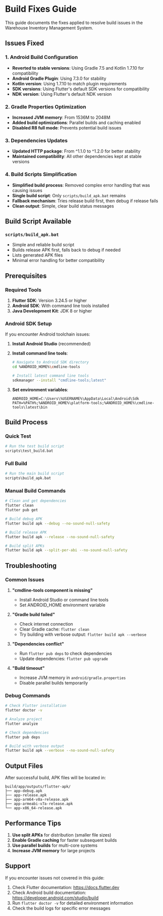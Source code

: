 # Build Fixes Guide

This guide documents the fixes applied to resolve build issues in the Warehouse Inventory Management System.

## Issues Fixed

### 1. Android Build Configuration
- **Reverted to stable versions**: Using Gradle 7.5 and Kotlin 1.7.10 for compatibility
- **Android Gradle Plugin**: Using 7.3.0 for stability
- **Kotlin version**: Using 1.7.10 to match plugin requirements
- **SDK versions**: Using Flutter's default SDK versions for compatibility
- **NDK version**: Using Flutter's default NDK version

### 2. Gradle Properties Optimization
- **Increased JVM memory**: From 1536M to 2048M
- **Added build optimizations**: Parallel builds and caching enabled
- **Disabled R8 full mode**: Prevents potential build issues

### 3. Dependencies Updates
- **Updated HTTP package**: From ^1.1.0 to ^1.2.0 for better stability
- **Maintained compatibility**: All other dependencies kept at stable versions

### 4. Build Scripts Simplification
- **Simplified build process**: Removed complex error handling that was causing issues
- **Single build script**: Only `scripts/build_apk.bat` remains
- **Fallback mechanism**: Tries release build first, then debug if release fails
- **Clean output**: Simple, clear build status messages

## Build Script Available

### `scripts/build_apk.bat`
- Simple and reliable build script
- Builds release APK first, falls back to debug if needed
- Lists generated APK files
- Minimal error handling for better compatibility

## Prerequisites

### Required Tools
1. **Flutter SDK**: Version 3.24.5 or higher
2. **Android SDK**: With command line tools installed
3. **Java Development Kit**: JDK 8 or higher

### Android SDK Setup
If you encounter Android toolchain issues:

1. **Install Android Studio** (recommended)
2. **Install command line tools**:
   ```bash
   # Navigate to Android SDK directory
   cd %ANDROID_HOME%\cmdline-tools
   
   # Install latest command line tools
   sdkmanager --install "cmdline-tools;latest"
   ```

3. **Set environment variables**:
   ```
   ANDROID_HOME=C:\Users\%USERNAME%\AppData\Local\Android\Sdk
   PATH=%PATH%;%ANDROID_HOME%\platform-tools;%ANDROID_HOME%\cmdline-tools\latest\bin
   ```

## Build Process

### Quick Test
```bash
# Run the test build script
scripts\test_build.bat
```

### Full Build
```bash
# Run the main build script
scripts\build_apk.bat
```

### Manual Build Commands
```bash
# Clean and get dependencies
flutter clean
flutter pub get

# Build debug APK
flutter build apk --debug --no-sound-null-safety

# Build release APK
flutter build apk --release --no-sound-null-safety

# Build split APKs
flutter build apk --split-per-abi --no-sound-null-safety
```

## Troubleshooting

### Common Issues

1. **"cmdline-tools component is missing"**
   - Install Android Studio or command line tools
   - Set ANDROID_HOME environment variable

2. **"Gradle build failed"**
   - Check internet connection
   - Clear Gradle cache: `flutter clean`
   - Try building with verbose output: `flutter build apk --verbose`

3. **"Dependencies conflict"**
   - Run `flutter pub deps` to check dependencies
   - Update dependencies: `flutter pub upgrade`

4. **"Build timeout"**
   - Increase JVM memory in `android/gradle.properties`
   - Disable parallel builds temporarily

### Debug Commands
```bash
# Check Flutter installation
flutter doctor -v

# Analyze project
flutter analyze

# Check dependencies
flutter pub deps

# Build with verbose output
flutter build apk --verbose --no-sound-null-safety
```

## Output Files

After successful build, APK files will be located in:
```
build/app/outputs/flutter-apk/
├── app-debug.apk
├── app-release.apk
├── app-arm64-v8a-release.apk
├── app-armeabi-v7a-release.apk
└── app-x86_64-release.apk
```

## Performance Tips

1. **Use split APKs** for distribution (smaller file sizes)
2. **Enable Gradle caching** for faster subsequent builds
3. **Use parallel builds** for multi-core systems
4. **Increase JVM memory** for large projects

## Support

If you encounter issues not covered in this guide:

1. Check Flutter documentation: https://docs.flutter.dev
2. Check Android build documentation: https://developer.android.com/studio/build
3. Run `flutter doctor -v` for detailed environment information
4. Check the build logs for specific error messages
